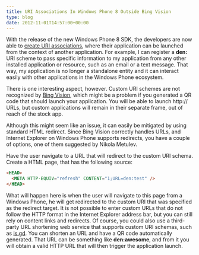 ```yaml
---
title: URI Associations In Windows Phone 8 Outside Bing Vision
type: blog
date: 2012-11-01T14:57:00+00:00
---
```


With the release of the new Windows Phone 8 SDK, the developers are now able to [create URI associations][1], where their application can be launched from the context of another application. For example, I can register a **den:** URI scheme to pass specific information to my application from any other installed application or resource, such as an email or a text message. That way, my application is no longer a standalone entity and it can interact easily with other applications in the Windows Phone ecosystem. 

There is one interesting aspect, however. Custom URI schemes are not recognized by [Bing Vision][2], which might be a problem if you generated a QR code that should launch your application. You will be able to launch http:// URLs, but custom applications will remain in their separate frame, out of reach of the stock app. 

Although this might seem like an issue, it can easily be mitigated by using standard HTML redirect. Since Bing Vision correctly handles URLs, and Internet Explorer on Windows Phone supports redirects, you have a couple of options, one of them suggested by Nikola Metulev. 

Have the user navigate to a URL that will redirect to the custom URI schema. Create a HTML page, that has the following source:

```html 
<HEAD>
  <META HTTP-EQUIV="refresh" CONTENT="1;URL=den:test" />
</HEAD>
```

What will happen here is when the user will navigate to this page from a Windows Phone, he will get redirected to the custom URI that was specified as the redirect target. It is not possible to enter custom URLs that do not follow the HTTP format in the Internet Explorer address bar, but you can still rely on content links and redirects. Of course, you could also use a third-party URL shortening web service that supports custom URI schemas, such as [is.gd][3]. You can shorten an URL and have a QR code automatically generated. That URL can be something like **den:awesome**, and from it you will obtain a valid HTTP URL that will then trigger the application launch.

 [1]: http://msdn.microsoft.com/en-us/library/windowsphone/develop/jj206987(v=vs.105).aspx
 [2]: http://www.engadget.com/2011/05/24/windows-phone-mango-and-bing-vision-hands-on/
 [3]: http://is.gd/